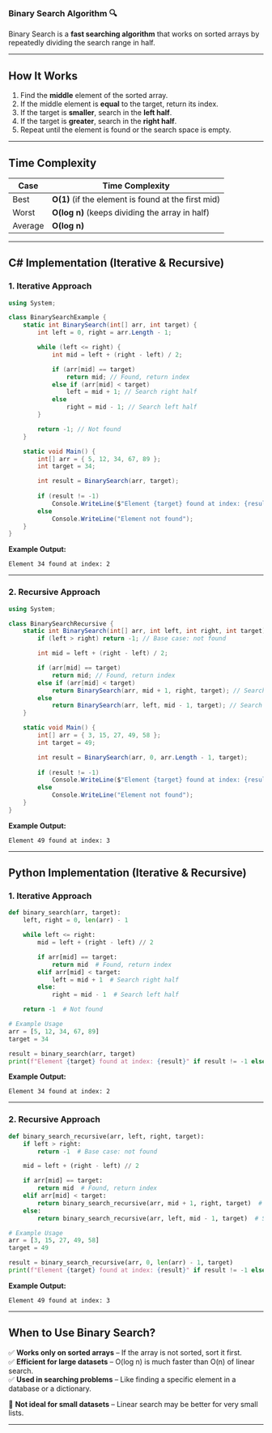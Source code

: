 ### **Binary Search Algorithm** 🔍  
Binary Search is a **fast searching algorithm** that works on sorted arrays by repeatedly dividing the search range in half.

---

## **How It Works**
1. Find the **middle** element of the sorted array.
2. If the middle element is **equal** to the target, return its index.
3. If the target is **smaller**, search in the **left half**.
4. If the target is **greater**, search in the **right half**.
5. Repeat until the element is found or the search space is empty.

---

## **Time Complexity**
| Case  | Time Complexity |
|--------|----------------|
| Best   | **O(1)** (if the element is found at the first mid) |
| Worst  | **O(log n)** (keeps dividing the array in half) |
| Average | **O(log n)** |

---

## **C# Implementation (Iterative & Recursive)**
### **1. Iterative Approach**
```csharp
using System;

class BinarySearchExample {
    static int BinarySearch(int[] arr, int target) {
        int left = 0, right = arr.Length - 1;

        while (left <= right) {
            int mid = left + (right - left) / 2;

            if (arr[mid] == target) 
                return mid; // Found, return index
            else if (arr[mid] < target)
                left = mid + 1; // Search right half
            else
                right = mid - 1; // Search left half
        }

        return -1; // Not found
    }

    static void Main() {
        int[] arr = { 5, 12, 34, 67, 89 };
        int target = 34;

        int result = BinarySearch(arr, target);
        
        if (result != -1)
            Console.WriteLine($"Element {target} found at index: {result}");
        else
            Console.WriteLine("Element not found");
    }
}
```
**Example Output:**
```
Element 34 found at index: 2
```

---

### **2. Recursive Approach**
```csharp
using System;

class BinarySearchRecursive {
    static int BinarySearch(int[] arr, int left, int right, int target) {
        if (left > right) return -1; // Base case: not found

        int mid = left + (right - left) / 2;

        if (arr[mid] == target) 
            return mid; // Found, return index
        else if (arr[mid] < target)
            return BinarySearch(arr, mid + 1, right, target); // Search right half
        else
            return BinarySearch(arr, left, mid - 1, target); // Search left half
    }

    static void Main() {
        int[] arr = { 3, 15, 27, 49, 58 };
        int target = 49;

        int result = BinarySearch(arr, 0, arr.Length - 1, target);
        
        if (result != -1)
            Console.WriteLine($"Element {target} found at index: {result}");
        else
            Console.WriteLine("Element not found");
    }
}
```
**Example Output:**
```
Element 49 found at index: 3
```

---

## **Python Implementation (Iterative & Recursive)**
### **1. Iterative Approach**
```python
def binary_search(arr, target):
    left, right = 0, len(arr) - 1

    while left <= right:
        mid = left + (right - left) // 2

        if arr[mid] == target:
            return mid  # Found, return index
        elif arr[mid] < target:
            left = mid + 1  # Search right half
        else:
            right = mid - 1  # Search left half

    return -1  # Not found

# Example Usage
arr = [5, 12, 34, 67, 89]
target = 34

result = binary_search(arr, target)
print(f"Element {target} found at index: {result}" if result != -1 else "Element not found")
```
**Example Output:**
```
Element 34 found at index: 2
```

---

### **2. Recursive Approach**
```python
def binary_search_recursive(arr, left, right, target):
    if left > right:
        return -1  # Base case: not found

    mid = left + (right - left) // 2

    if arr[mid] == target:
        return mid  # Found, return index
    elif arr[mid] < target:
        return binary_search_recursive(arr, mid + 1, right, target)  # Search right half
    else:
        return binary_search_recursive(arr, left, mid - 1, target)  # Search left half

# Example Usage
arr = [3, 15, 27, 49, 58]
target = 49

result = binary_search_recursive(arr, 0, len(arr) - 1, target)
print(f"Element {target} found at index: {result}" if result != -1 else "Element not found")
```
**Example Output:**
```
Element 49 found at index: 3
```

---

## **When to Use Binary Search?**
✅ **Works only on sorted arrays** – If the array is not sorted, sort it first.  
✅ **Efficient for large datasets** – O(log n) is much faster than O(n) of linear search.  
✅ **Used in searching problems** – Like finding a specific element in a database or a dictionary.

🚫 **Not ideal for small datasets** – Linear search may be better for very small lists.

---
